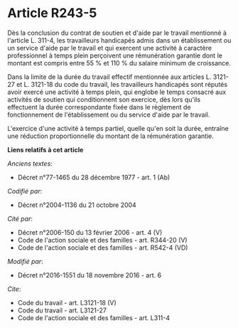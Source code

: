 # Article R243-5

Dès la conclusion du contrat de soutien et d'aide par le travail mentionné à l'article L. 311-4, les travailleurs handicapés
admis dans un établissement ou un service d'aide par le travail et qui exercent une activité à caractère professionnel à
temps plein perçoivent une rémunération garantie dont le montant est compris entre 55 % et 110 % du salaire minimum de
croissance. 

Dans la limite de la durée du travail effectif mentionnée aux articles L. 3121-27 et L. 3121-18 du code du travail, les
travailleurs handicapés sont réputés avoir exercé une activité à temps plein, qui englobe le temps consacré aux activités de
soutien qui conditionnent son exercice, dès lors qu'ils effectuent la durée correspondante fixée dans le règlement de
fonctionnement de l'établissement ou du service d'aide par le travail. 

L'exercice d'une activité à temps partiel, quelle qu'en soit la durée, entraîne une réduction proportionnelle du montant de
la rémunération garantie.

**Liens relatifs à cet article**

_Anciens textes_:

  - Décret n°77-1465 du 28 décembre 1977 - art. 1 (Ab)

_Codifié par_:

  - Décret n°2004-1136 du 21 octobre 2004

_Cité par_:

  - Décret n°2006-150 du 13 février 2006 - art. 4 (V)
  - Code de l'action sociale et des familles - art. R344-20 (V)
  - Code de l'action sociale et des familles - art. R542-4 (VD)

_Modifié par_:

  - Décret n°2016-1551 du 18 novembre 2016 - art. 6

_Cite_:

  - Code du travail - art. L3121-18 (V)
  - Code du travail - art. L3121-27
  - Code de l'action sociale et des familles - art. L311-4
